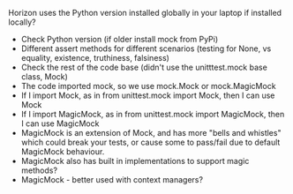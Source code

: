 Horizon uses the Python version installed globally in your laptop if installed locally?
- Check Python version (if older install mock from PyPi)
- Different assert methods for different scenarios (testing for None, vs equality, existence, truthiness, falsiness)
- Check the rest of the code base (didn't use the unitttest.mock base class, Mock)
- The code imported mock, so we use mock.Mock or mock.MagicMock
- If I import Mock, as in from unittest.mock import Mock, then I can use Mock
- If I import MagicMock, as in from unittest.mock import MagicMock, then I can use MagicMock
- MagicMock is an extension of Mock, and has more "bells and whistles" which could break your tests, or cause some to pass/fail due to default MagicMock behaviour.
- MagicMock also has built in implementations to support magic methods?
- MagicMock - better used with context managers?

